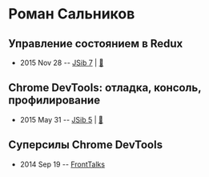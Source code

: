 # Роман Сальников

## Управление состоянием в Redux
- 2015 Nov 28 -- [JSib 7](https://www.youtube.com/watch?v=dszqObMPwmo)  | [:notebook:](https://www.slideshare.net/JSibNsk/13-redux)  
## Chrome DevTools: отладка, консоль, профилирование
- 2015 May 31 -- [JSib 5](https://www.youtube.com/watch?v=uNJI3iYO-mA)  | [:notebook:](https://www.slideshare.net/JSibNsk/chrome-developer-tools-48804754)  
## Суперсилы Chrome DevTools
- 2014 Sep 19 -- [FrontTalks](https://events.yandex.ru/lib/talks/2227/)    
